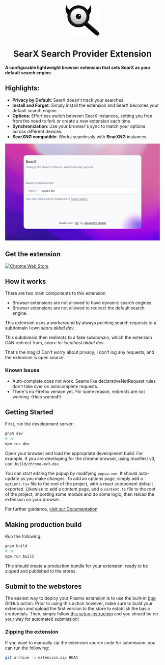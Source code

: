 <p align='center'>
  <img
  src='./assets/icon.svg'
  alt='Favicon' height='100'/>
</p>

<h1 align='center'>
SearX Search Provider Extension
</h1>

**A configurable lightweight browser extension that sets SearX as your default search engine.**

## Highlights:

- **Privacy by Default**: SearX doesn't track your searches.
- **Install and Forget**: Simply install the extension and SearX becomes your default search engine.
- **Options**: Effortless switch between SearX instances, setting you free from the need to fork or create a new
  extension each time.
- **Synchronization**: Use your browser's sync to match your options across different devices.
- **SearXNG compatible**: Works seamlessly with **SearXNG** instances

![Preview](./assets/store_1200x800.png)

## Get the extension

[![Chrome Web Store](https://storage.googleapis.com/web-dev-uploads/image/WlD8wC6g8khYWPJUsQceQkhXSlv1/HRs9MPufa1J1h5glNhut.png)](https://chrome.google.com/webstore/detail/hmbgmokpddhjjncclckdfnolbhfjnoam)

[//]: # ([![Firefox Add-ons]&#40;https://blog.mozilla.org/addons/files/2020/04/get-the-addon-fx-apr-2020.svg&#41;]&#40;https://addons.mozilla.org/en-US/firefox/addon/cache-disabler/&#41;)

## How it works

There are two main components to this extension:

- Browser extensions are not allowed to have dynamic search engines.
- Browser extensions are not allowed to redirect the default search engine.

This extension uses a workaround by always pointing search requests to a subdomain I own _searx.akbal.dev_.

This subdomain then redirects to a fake subdomain, which the extension CAN redirect from,
_searx-to-localhost.akbal.dev_.

That's the magic!
Don't worry about privacy, I don't log any requests, and the extension is open source.

### Known Issues

- Auto-complete does not work. Seems like declarativeNetRequest rules don't take over on autocomplete requests.
- There's no Firefox version yet. For some reason, redirects are not working. (Help wanted!)

## Getting Started

First, run the development server:

```bash
pnpm dev
# or
npm run dev
```

Open your browser and load the appropriate development build. For example, if you are developing for the chrome browser,
using manifest v3, use: `build/chrome-mv3-dev`.

You can start editing the popup by modifying `popup.vue`. It should auto-update as you make changes. To add an options
page, simply add a `options.tsx` file to the root of the project, with a react component default exported. Likewise to
add a content page, add a `content.ts` file to the root of the project, importing some module and do some logic, then
reload the extension on your browser.

For further guidance, [visit our Documentation](https://docs.plasmo.com/)

## Making production build

Run the following:

```bash
pnpm build
# or
npm run build
```

This should create a production bundle for your extension, ready to be zipped and published to the stores.

## Submit to the webstores

The easiest way to deploy your Plasmo extension is to use the built-in [bpp](https://bpp.browser.market) GitHub action.
Prior to using this action however, make sure to build your extension and upload the first version to the store to
establish the basic credentials. Then, simply
follow [this setup instruction](https://docs.plasmo.com/framework/workflows/submit) and you should be on your way for
automated submission!

### Zipping the extension

If you want to manually zip the extension source code for submission, you can run the following:

```bash
git archive -o extension.zip HEAD
```